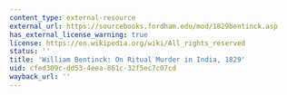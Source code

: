 ```yaml
---
content_type: external-resource
external_url: https://sourcebooks.fordham.edu/mod/1829bentinck.asp
has_external_license_warning: true
license: https://en.wikipedia.org/wiki/All_rights_reserved
status: ''
title: 'William Bentinck: On Ritual Murder in India, 1829'
uid: cfed309c-dd53-4eea-861c-32f5ec7c07cd
wayback_url: ''
---
```

